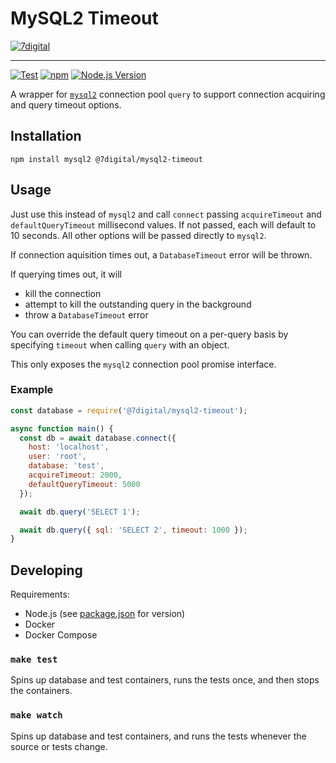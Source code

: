 # MySQL2 Timeout

[![7digital](https://i.imgur.com/StUnvCy.png)](https://www.7digital.com)

---

[![Test](https://github.com/7digital/mysql2-timeout/actions/workflows/test.yml/badge.svg)](https://github.com/7digital/mysql2-timeout/actions/workflows/test.yml)
[![npm](https://img.shields.io/npm/v/@7digital/mysql2-timeout.svg?style=flat-square)](https://www.npmjs.com/package/@7digital/mysql2-timeout 'npm')
[![Node.js Version](https://img.shields.io/node/v/@7digital/mysql2-timeout.svg?style=flat-square 'Node.js Version')](#)

A wrapper for [`mysql2`] connection pool `query` to support connection acquiring and query timeout options.

## Installation

```shell
npm install mysql2 @7digital/mysql2-timeout
```

## Usage

Just use this instead of `mysql2` and call `connect` passing `acquireTimeout` and `defaultQueryTimeout` millisecond values.  If not passed, each will default to 10 seconds. All other options will be passed directly to `mysql2`.

If connection aquisition times out, a `DatabaseTimeout` error will be thrown.

If querying times out, it will
 - kill the connection
 - attempt to kill the outstanding query in the background
 - throw a `DatabaseTimeout` error

You can override the default query timeout on a per-query basis by specifying `timeout` when calling `query` with an object.

This only exposes the `mysql2` connection pool promise interface.

### Example

```javascript
const database = require('@7digital/mysql2-timeout');

async function main() {
  const db = await database.connect({
    host: 'localhost',
    user: 'root',
    database: 'test',
    acquireTimeout: 2000,
    defaultQueryTimeout: 5000
  });

  await db.query('SELECT 1');

  await db.query({ sql: 'SELECT 2', timeout: 1000 });
}
```

## Developing

Requirements:
 - Node.js (see [package.json](./package.json) for version)
 - Docker
 - Docker Compose

### `make test`

Spins up database and test containers, runs the tests once, and then stops the containers.

### `make watch`

Spins up database and test containers, and runs the tests whenever the source or tests change.

[`mysql2`]: https://github.com/sidorares/node-mysql2
